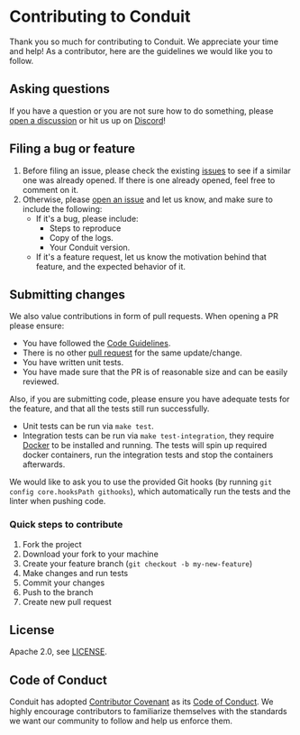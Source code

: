 # Contributing to Conduit

Thank you so much for contributing to Conduit. We appreciate your time and help!
As a contributor, here are the guidelines we would like you to follow.

## Asking questions
If you have a question or you are not sure how to do something, please
[open a discussion](https://github.com/ConduitIO/conduit/discussions) or hit us up
on [Discord](https://discord.meroxa.com)!

## Filing a bug or feature

1. Before filing an issue, please check the existing
   [issues](https://github.com/ConduitIO/conduit/issues) to see if a
   similar one was already opened. If there is one already opened, feel free
   to comment on it.
1. Otherwise, please [open an issue](https://github.com/ConduitIO/conduit/issues/new) 
   and let us know, and make sure to include the following:
   * If it's a bug, please include: 
     * Steps to reproduce
     * Copy of the logs.
     * Your Conduit version.
   * If it's a feature request, let us know the motivation behind that feature,
      and the expected behavior of it.

## Submitting changes
We also value contributions in form of pull requests. When opening a PR please ensure:
- You have followed the [Code Guidelines](https://github.com/ConduitIO/conduit/blob/main/docs/code_guidelines.md).
- There is no other [pull request](https://github.com/ConduitIO/conduit/pulls) for the same update/change.
- You have written unit tests.
- You have made sure that the PR is of reasonable size and can be easily reviewed.

Also, if you are submitting code, please ensure you have adequate tests for the feature,
and that all the tests still run successfully.
   * Unit tests can be run via `make test`.
   * Integration tests can be run via `make test-integration`, they require
     [Docker](https://www.docker.com/) to be installed and running. The tests will
     spin up required docker containers, run the integration tests and stop the
     containers afterwards.

We would like to ask you to use the provided Git hooks (by running `git config core.hooksPath githooks`),
which automatically run the tests and the linter when pushing code.

### Quick steps to contribute

1. Fork the project
2. Download your fork to your machine 
3. Create your feature branch (`git checkout -b my-new-feature`)
4. Make changes and run tests 
5. Commit your changes 
6. Push to the branch 
7. Create new pull request

## License

Apache 2.0, see [LICENSE](LICENSE.md).

## Code of Conduct

Conduit has adopted [Contributor Covenant](https://www.contributor-covenant.org/)
as its [Code of Conduct](https://github.com/ConduitIO/.github/blob/main/CODE_OF_CONDUCT.md).
We highly encourage contributors to familiarize themselves with the standards we want our
community to follow and help us enforce them.